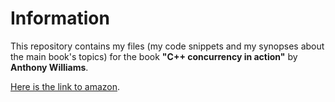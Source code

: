 Information
===========

This repository contains my files 
(my code snippets and my synopses about the main book's topics) 
for the book  **"C++ concurrency in action"** 
by **Anthony Williams**.
 
[Here is the link to amazon](http://www.amazon.com/C-Concurrency-Action-Practical-Multithreading/dp/1933988770). 

